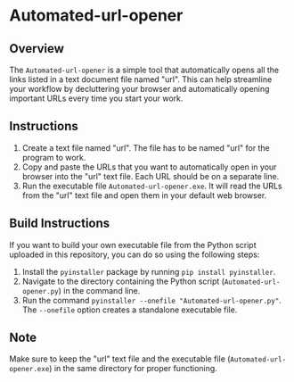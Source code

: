 # Automated-url-opener

## Overview

The `Automated-url-opener` is a simple tool that automatically opens all the links listed in a text document file named "url". This can help streamline your workflow by decluttering your browser and automatically opening important URLs every time you start your work. 

## Instructions

1. Create a text file named "url". The file has to be named "url" for the program to work. 
2. Copy and paste the URLs that you want to automatically open in your browser into the "url" text file. Each URL should be on a separate line.
3. Run the executable file `Automated-url-opener.exe`. It will read the URLs from the "url" text file and open them in your default web browser.

## Build Instructions

If you want to build your own executable file from the Python script uploaded in this repository, you can do so using the following steps:

1. Install the `pyinstaller` package by running `pip install pyinstaller`.
2. Navigate to the directory containing the Python script (`Automated-url-opener.py`) in the command line.
3. Run the command `pyinstaller --onefile "Automated-url-opener.py"`. The `--onefile` option creates a standalone executable file.

## Note

Make sure to keep the "url" text file and the executable file (`Automated-url-opener.exe`) in the same directory for proper functioning.
